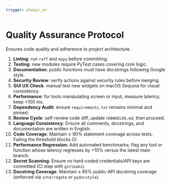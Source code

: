 ```yaml
---
trigger: always_on
---
```


# Quality Assurance Protocol

Ensures code quality and adherence to project architecture.

1. **Linting**: run `ruff` and `mypy` before committing.
2. **Testing**: new modules require PyTest cases covering core logic.
3. **Documentation**: public functions must have docstrings following Google style.
4. **Security Review**: verify actions against security rules before merging.
5. **GUI UX Check**: manual test new widgets on macOS Sequoia for visual consistency.
6. **Performance**: for tools manipulating screen or input, measure latency; keep <100 ms.
7. **Dependency Audit**: ensure `requirements.txt` remains minimal and pinned.
8. **Review Cycle**: self-review code diff, update `CHANGELOG.md`, then proceed.
9. **Language Consistency**: Ensure all comments, docstrings, and documentation are written in English.
10. **Code Coverage**: Maintain ≥ 90% statement coverage across tests. Failing the threshold blocks CI.
11. **Performance Regression**: Add automated benchmarks; flag any tool or function whose latency regresses by >10% versus the latest main branch.
12. **Secret Scanning**: Ensure no hard-coded credentials/API keys are committed (CI step with `gitleaks`).
13. **Docstring Coverage**: Maintain ≥ 85% public-API docstring coverage (enforced via `interrogate` or `pydocstyle`).
